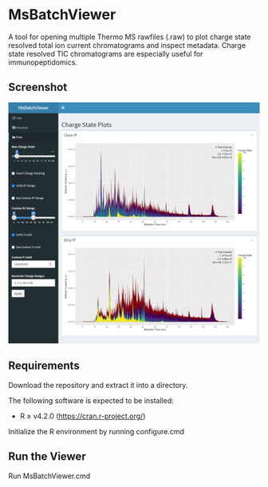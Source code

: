 
# MsBatchViewer

A tool for opening multiple Thermo MS rawfiles (.raw) to plot charge state resolved total ion current chromatograms and inspect metadata.
Charge state resolved TIC chromatograms are especially useful for immunopeptidomics.

## Screenshot

![screenshot](example.png)

## Requirements

Download the repository and extract it into a directory.

The following software is expected to be installed:
* R ≥ v4.2.0 (https://cran.r-project.org/)

Initialize the R environment by running configure.cmd

## Run the Viewer

Run MsBatchViewer.cmd
